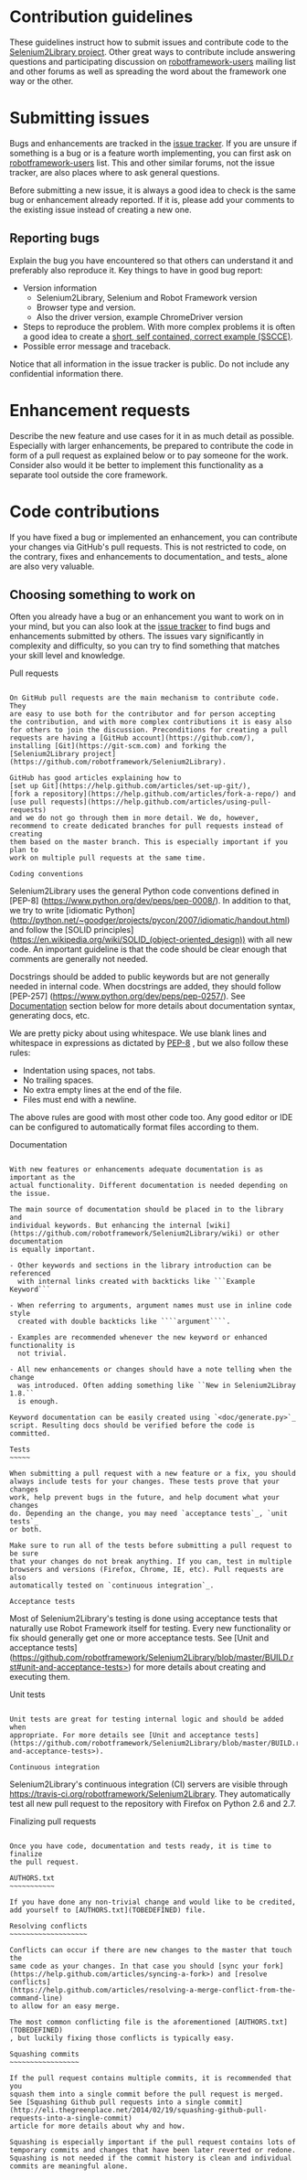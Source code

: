 # Contribution guidelines

These guidelines instruct how to submit issues and contribute code to the
[Selenium2Library project](https://github.com/robotframework/Selenium2Library).
Other great ways to contribute include answering questions and participating
discussion on
[robotframework-users](https://groups.google.com/forum/#!forum/robotframework-users)
mailing list and other forums as well as spreading the word about the framework one way or
the other.


# Submitting issues

Bugs and enhancements are tracked in the
[issue tracker](https://github.com/robotframework/Selenium2Library/issues).
If you are unsure if something is a bug or is a feature worth implementing, you can
first ask on
[robotframework-users](https://groups.google.com/forum/#!forum/robotframework-users)
list. This and other similar forums, not the issue tracker, are also places where to ask
general questions.

Before submitting a new issue, it is always a good idea to check is the
same bug or enhancement already reported. If it is, please add your comments
to the existing issue instead of creating a new one.

## Reporting bugs
Explain the bug you have encountered so that others can understand it
and preferably also reproduce it. Key things to have in good bug report:

- Version information
   - Selenium2Library, Selenium and Robot Framework version
   - Browser type and version.
   - Also the driver version, example ChromeDriver version
- Steps to reproduce the problem. With more complex problems it is often a good idea
  to create a [short, self contained, correct example (SSCCE)](http://sscce.org).
- Possible error message and traceback.

Notice that all information in the issue tracker is public. Do not include
any confidential information there.

# Enhancement requests
Describe the new feature and use cases for it in as much detail as possible.
Especially with larger enhancements, be prepared to contribute the code
in form of a pull request as explained below or to pay someone for the work.
Consider also would it be better to implement this functionality as a separate
tool outside the core framework.

# Code contributions

If you have fixed a bug or implemented an enhancement, you can contribute
your changes via GitHub's pull requests. This is not restricted to code,
on the contrary, fixes and enhancements to documentation_ and tests_ alone
are also very valuable.

## Choosing something to work on
Often you already have a bug or an enhancement you want to work on in your
mind, but you can also look at the
[issue tracker](https://github.com/robotframework/Selenium2Library/issues)
to find bugs and enhancements submitted by others. The issues vary significantly
in complexity and difficulty, so you can try to find something that matches
your skill level and knowledge.

Pull requests
~~~~~~~~~~~~~

On GitHub pull requests are the main mechanism to contribute code. They
are easy to use both for the contributor and for person accepting
the contribution, and with more complex contributions it is easy also
for others to join the discussion. Preconditions for creating a pull
requests are having a [GitHub account](https://github.com/),
installing [Git](https://git-scm.com) and forking the
[Selenium2Library project]
(https://github.com/robotframework/Selenium2Library).

GitHub has good articles explaining how to
[set up Git](https://help.github.com/articles/set-up-git/),
[fork a repository](https://help.github.com/articles/fork-a-repo/) and
[use pull requests](https://help.github.com/articles/using-pull-requests)
and we do not go through them in more detail. We do, however,
recommend to create dedicated branches for pull requests instead of creating
them based on the master branch. This is especially important if you plan to
work on multiple pull requests at the same time.

Coding conventions
~~~~~~~~~~~~~~~~~~

Selenium2Library uses the general Python code conventions defined in [PEP-8]
(https://www.python.org/dev/peps/pep-0008/). In addition to that, we try
to write [idiomatic Python]
(http://python.net/~goodger/projects/pycon/2007/idiomatic/handout.html)
and follow the [SOLID principles]
(https://en.wikipedia.org/wiki/SOLID_(object-oriented_design)) with all
new code. An important guideline is that the code should be clear enough that
comments are generally not needed.

Docstrings should be added to public keywords but are not generally needed in
internal code. When docstrings are added, they should follow [PEP-257]
(https://www.python.org/dev/peps/pep-0257/). See [Documentation](#documentation)
section below for more details about documentation syntax, generating docs, etc.

We are pretty picky about using whitespace. We use blank lines and whitespace
in expressions as dictated by [PEP-8](https://www.python.org/dev/peps/pep-0008/)
, but we also follow these rules:

- Indentation using spaces, not tabs.
- No trailing spaces.
- No extra empty lines at the end of the file.
- Files must end with a newline.

The above rules are good with most other code too. Any good editor or IDE
can be configured to automatically format files according to them.

Documentation
~~~~~~~~~~~~~

With new features or enhancements adequate documentation is as important as the
actual functionality. Different documentation is needed depending on the issue.

The main source of documentation should be placed in to the library and
individual keywords. But enhancing the internal [wiki]
(https://github.com/robotframework/Selenium2Library/wiki) or other documentation
is equally important.

- Other keywords and sections in the library introduction can be referenced
  with internal links created with backticks like ```Example Keyword```

- When referring to arguments, argument names must use in inline code style
  created with double backticks like ````argument````.

- Examples are recommended whenever the new keyword or enhanced functionality is
  not trivial.

- All new enhancements or changes should have a note telling when the change
  was introduced. Often adding something like ``New in Selenium2Libray 1.8.``
  is enough.

Keyword documentation can be easily created using `<doc/generate.py>`_
script. Resulting docs should be verified before the code is committed.

Tests
~~~~~

When submitting a pull request with a new feature or a fix, you should
always include tests for your changes. These tests prove that your changes
work, help prevent bugs in the future, and help document what your changes
do. Depending an the change, you may need `acceptance tests`_, `unit tests`_
or both.

Make sure to run all of the tests before submitting a pull request to be sure
that your changes do not break anything. If you can, test in multiple
browsers and versions (Firefox, Chrome, IE, etc). Pull requests are also
automatically tested on `continuous integration`_.

Acceptance tests
~~~~~~~~~~~~~~~~

Most of Selenium2Library's testing is done using acceptance tests that
naturally use Robot Framework itself for testing. Every new functionality
or fix should generally get one or more acceptance tests. See
[Unit and acceptance tests]
(https://github.com/robotframework/Selenium2Library/blob/master/BUILD.rst#unit-and-acceptance-tests>)
for more details about creating and executing them.

Unit tests
~~~~~~~~~~

Unit tests are great for testing internal logic and should be added when
appropriate. For more details see [Unit and acceptance tests]
(https://github.com/robotframework/Selenium2Library/blob/master/BUILD.rst#unit-and-acceptance-tests>).

Continuous integration
~~~~~~~~~~~~~~~~~~~~~~

Selenium2Library's continuous integration (CI) servers are visible through
https://travis-ci.org/robotframework/Selenium2Library. They automatically
test all new pull request to the repository with Firefox on Python 2.6
and 2.7.

Finalizing pull requests
~~~~~~~~~~~~~~~~~~~~~~~~

Once you have code, documentation and tests ready, it is time to finalize
the pull request.

AUTHORS.txt
~~~~~~~~~~~

If you have done any non-trivial change and would like to be credited,
add yourself to [AUTHORS.txt](TOBEDEFINED) file.

Resolving conflicts
~~~~~~~~~~~~~~~~~~~

Conflicts can occur if there are new changes to the master that touch the
same code as your changes. In that case you should [sync your fork]
(https://help.github.com/articles/syncing-a-fork>) and [resolve conflicts]
(https://help.github.com/articles/resolving-a-merge-conflict-from-the-command-line)
to allow for an easy merge.

The most common conflicting file is the aforementioned [AUTHORS.txt](TOBEDEFINED)
, but luckily fixing those conflicts is typically easy.

Squashing commits
~~~~~~~~~~~~~~~~~

If the pull request contains multiple commits, it is recommended that you
squash them into a single commit before the pull request is merged.
See [Squashing Github pull requests into a single commit]
(http://eli.thegreenplace.net/2014/02/19/squashing-github-pull-requests-into-a-single-commit)
article for more details about why and how.

Squashing is especially important if the pull request contains lots of
temporary commits and changes that have been later reverted or redone.
Squashing is not needed if the commit history is clean and individual
commits are meaningful alone.
